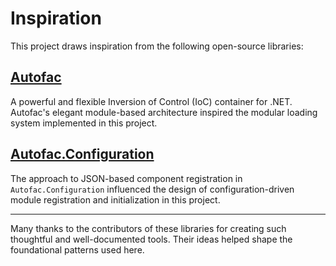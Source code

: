# Inspiration

This project draws inspiration from the following open-source libraries:

## [Autofac](https://github.com/autofac/Autofac)

A powerful and flexible Inversion of Control (IoC) container for .NET. Autofac's elegant module-based architecture inspired the modular loading system implemented in this project.

## [Autofac.Configuration](https://github.com/autofac/Autofac.Configuration)

The approach to JSON-based component registration in `Autofac.Configuration` influenced the design of configuration-driven module registration and initialization in this project.

---

Many thanks to the contributors of these libraries for creating such thoughtful and well-documented tools. Their ideas helped shape the foundational patterns used here.